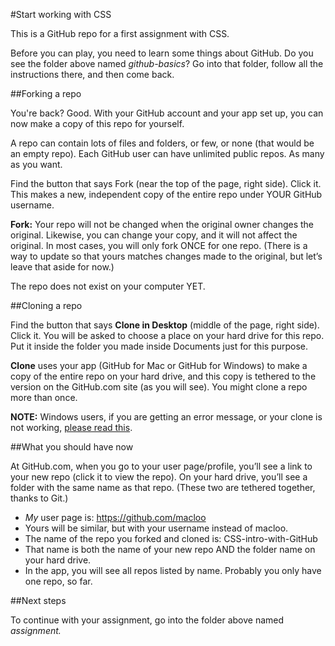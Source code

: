 #Start working with CSS

This is a GitHub repo for a first assignment with CSS.

Before you can play, you need to learn some things about GitHub. Do you see the folder above named *github-basics*? Go into that folder, follow all the instructions there, and then come back.

##Forking a repo

You're back? Good. With your GitHub account and your app set up, you can now make a copy of this repo for yourself.

A repo can contain lots of files and folders, or few, or none (that would be an empty repo). Each GitHub user can have unlimited public repos. As many as you want.

Find the button that says Fork (near the top of the page, right side). Click it.
This makes a new, independent copy of the entire repo under YOUR GitHub username.

**Fork:** Your repo will not be changed when the original owner changes the original. Likewise, you can change your copy, and it will not affect the original. In most cases, you will only fork ONCE for one repo. (There is a way to update so that yours matches changes made to the original, but let’s leave that aside for now.)

The repo does not exist on your computer YET.

##Cloning a repo

Find the button that says **Clone in Desktop** (middle of the page, right side). Click it. You will be asked to choose a place on your hard drive for this repo. Put it inside the folder you made inside Documents just for this purpose.

**Clone** uses your app (GitHub for Mac or GitHub for Windows) to make a copy of the entire repo on your hard drive, and this copy is tethered to the version on the GitHub.com site (as you will see). You might clone a repo more than once.

**NOTE:** Windows users, if you are getting an error message, or your clone is not working, [please read this](http://babydatajournalism.tumblr.com/post/85108267252/github-for-windows-cant-clone-repo-stops-at-9).

##What you should have now

At GitHub.com, when you go to your user page/profile, you’ll see a link to your new repo (click it to view the repo). On your hard drive, you’ll see a folder with the same name as that repo. (These two are tethered together, thanks to Git.)

* *My* user page is: https://github.com/macloo
* Yours will be similar, but with your username instead of macloo.
* The name of the repo you forked and cloned is: CSS-intro-with-GitHub
* That name is both the name of your new repo AND the folder name on your hard drive.
* In the app, you will see all repos listed by name. Probably you only have one repo, so far.

##Next steps

To continue with your assignment, go into the folder above named *assignment.*
